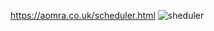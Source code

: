 https://aomra.co.uk/scheduler.html
![sheduler](https://github.com/wequbles/aomra-git/assets/120826725/4d2018da-1735-4fde-9433-fa2b0e5b92c0)
